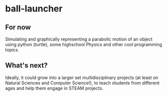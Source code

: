 # ball-launcher

## For now
Simulating and graphically representing a parabolic motion of an object using python (turtle), some highschool Physics and other cool programming topics.

## What's next?
Ideally, it could grow into a larger set multidisciplinary projects (at least on Natural Sciences and Computer Science!), to teach students from different ages and help them engage in STEAM projects.
